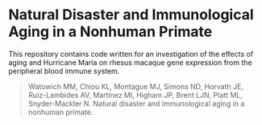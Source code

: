 # Natural Disaster and Immunological Aging in a Nonhuman Primate

This repository contains code written for an investigation of the effects of aging and Hurricane Maria on rhesus macaque gene expression from the peripheral blood immune system.

> Watowich MM, Chiou KL, Montague MJ, Simons ND, Horvath JE, Ruiz-Lambides AV, Martínez MI, Higham JP, Brent LJN, Platt ML, Snyder-Mackler N. Natural disaster and immunological aging in a nonhuman primate.

